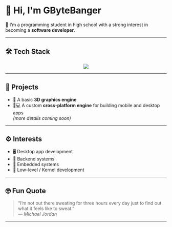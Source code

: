 # 👋 Hi, I'm GByteBanger

🎯 I'm a programming student in high school with a strong interest in becoming a **software developer**.

---

## 🛠️ Tech Stack

<div align="center">
  <img src="https://skillicons.dev/icons?i=c,cpp,cs,html,css,js,sql,linux" />
</div>

---

## 🚧 Projects

- 🧱 A basic **3D graphics engine**
- 📱💻 A custom **cross-platform engine** for building mobile and desktop apps  
  *(more details coming soon)*

---

## ⚙️ Interests

- 🖥️ Desktop app development  
- 🔧 Backend systems  
- 📡 Embedded systems  
- 🧠 Low-level / Kernel development

---

## 🤓 Fun Quote

> “I’m not out there sweating for three hours every day just to find out what it feels like to sweat.”  
> — *Michael Jordan*

---

<!-- You can add contact links, GitHub stats, or pinned repos below -->

